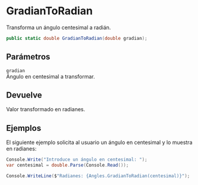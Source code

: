 # GradianToRadian

Transforma un ángulo centesimal a radián.

```csharp
public static double GradianToRadian(double gradian);
```

## Parámetros

`gradian`  
Ángulo en centesimal a transformar.

## Devuelve

Valor transformado en radianes.

## Ejemplos

El siguiente ejemplo solicita al usuario un ángulo en centesimal y lo muestra en radianes:

```csharp
Console.Write("Introduce un ángulo en centesimal: ");
var centesimal = double.Parse(Console.Read());

Console.WriteLine($"Radianes: {Angles.GradianToRadian(centesimal)}");
```



